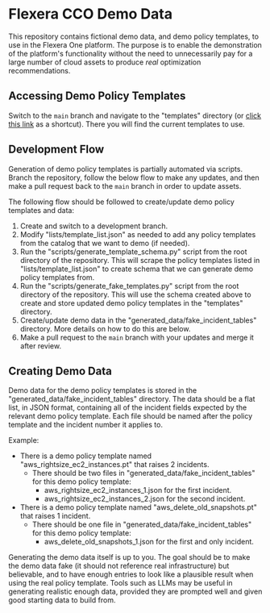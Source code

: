 # Flexera CCO Demo Data

This repository contains fictional demo data, and demo policy templates, to use in the Flexera One platform. The purpose is to enable the demonstration of the platform's functionality without the need to unnecessarily pay for a large number of cloud assets to produce *real* optimization recommendations.

## Accessing Demo Policy Templates

Switch to the `main` branch and navigate to the "templates" directory (or [click this link](https://github.com/flexera-public/cco_demo/tree/main/templates) as a shortcut). There you will find the current templates to use.

## Development Flow

Generation of demo policy templates is partially automated via scripts. Branch the repository, follow the below flow to make any updates, and then make a pull request back to the `main` branch in order to update assets.

The following flow should be followed to create/update demo policy templates and data:

1. Create and switch to a development branch.
2. Modify "lists/template_list.json" as needed to add any policy templates from the catalog that we want to demo (if needed).
3. Run the "scripts/generate_template_schema.py" script from the root directory of the repository. This will scrape the policy templates listed in "lists/template_list.json" to create schema that we can generate demo policy templates from.
4. Run the "scripts/generate_fake_templates.py" script from the root directory of the repository. This will use the schema created above to create and store updated demo policy templates in the "templates" directory.
5. Create/update demo data in the "generated_data/fake_incident_tables" directory. More details on how to do this are below.
6. Make a pull request to the `main` branch with your updates and merge it after review.

## Creating Demo Data

Demo data for the demo policy templates is stored in the "generated_data/fake_incident_tables" directory. The data should be a flat list, in JSON format, containing all of the incident fields expected by the relevant demo policy template. Each file should be named after the policy template and the incident number it applies to.

Example:

- There is a demo policy template named "aws_rightsize_ec2_instances.pt" that raises 2 incidents.
  - There should be two files in "generated_data/fake_incident_tables" for this demo policy template:
    - aws_rightsize_ec2_instances_1.json for the first incident.
    - aws_rightsize_ec2_instances_2.json for the second incident.
- There is a demo policy template named "aws_delete_old_snapshots.pt" that raises 1 incident.
  - There should be one file in "generated_data/fake_incident_tables" for this demo policy template:
    - aws_delete_old_snapshots_1.json for the first and only incident.

Generating the demo data itself is up to you. The goal should be to make the demo data fake (it should not reference real infrastructure) but believable, and to have enough entries to look like a plausible result when using the real policy template. Tools such as LLMs may be useful in generating realistic enough data, provided they are prompted well and given good starting data to build from.
